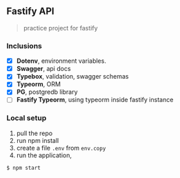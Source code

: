 ## Fastify API

> practice project for fastify

### Inclusions

- [x] **Dotenv**, environment variables.
- [x] **Swagger**, api docs
- [x] **Typebox**, validation, swagger schemas
- [x] **Typeorm**, ORM
- [x] **PG**, postgredb library
- [ ] **Fastify Typeorm**, using typeorm inside fastify instance

### Local setup

1. pull the repo
2. run npm install
3. create a file `.env` from `env.copy`
4. run the application,

```sh
$ npm start
```
